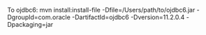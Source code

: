 To ojdbc6:  mvn install:install-file -Dfile=/Users/path/to/ojdbc6.jar -DgroupId=com.oracle -DartifactId=ojdbc6 -Dversion=11.2.0.4 -Dpackaging=jar
